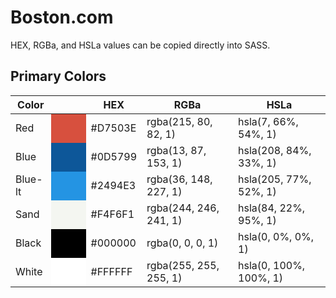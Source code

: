 # Boston.com

HEX, RGBa, and HSLa values can be copied directly into SASS.


## Primary Colors

<table>
	<thead>
		<th>
			Color
		</th>
		<th>
			&nbsp;
		</th>
		<th>
			HEX
		</th>
		<th>
			RGBa
		</th>
		<th>
			HSLa
		</th>
	</thead>
	<tbody>
		<tr>
			<td>
				Red
			</td>
			<td bgcolor="#D7503E" width="40">
				&nbsp;
			</td>
			<td>
				#D7503E
			</td>
			<td>
				rgba(215, 80, 82, 1)
			</td>
			<td>
				hsla(7, 66%, 54%, 1)
			</td>
		</tr>
		<tr>
			<td>
				Blue
			</td>
			<td bgcolor="#0D5799" width="40">
				&nbsp;
			</td>
			<td>
				#0D5799
			</td>
			<td>
				rgba(13, 87, 153, 1)
			</td>
			<td>
				hsla(208, 84%, 33%, 1)
			</td>
		</tr>
		<tr>
			<td>
				Blue-lt
			</td>
			<td bgcolor="#2494E3" width="40">
				&nbsp;
			</td>
			<td>
				#2494E3
			</td>
			<td>
				rgba(36, 148, 227, 1)
			</td>
			<td>
				hsla(205, 77%, 52%, 1)
			</td>
		</tr>
		<tr>
			<td>
				Sand
			</td>
			<td bgcolor="#F4F6F1" width="40">
				&nbsp;
			</td>
			<td>
				#F4F6F1
			</td>
			<td>
				rgba(244, 246, 241, 1)
			</td>
			<td>
				hsla(84, 22%, 95%, 1)
			</td>
		</tr>
		<tr>
			<td>
				Black
			</td>
			<td bgcolor="#000000" width="40">
				&nbsp;
			</td>
			<td>
				#000000
			</td>
			<td>
				rgba(0, 0, 0, 1)
			</td>
			<td>
				hsla(0, 0%, 0%, 1)
			</td>
		</tr>
		<tr>
			<td>
				White
			</td>
			<td bgcolor="#FFFFFF" width="40">
				&nbsp;
			</td>
			<td>
				#FFFFFF
			</td>
			<td>
				rgba(255, 255, 255, 1)
			</td>
			<td>
				hsla(0, 100%, 100%, 1)
			</td>
		</tr>
	</tbody>
</table>